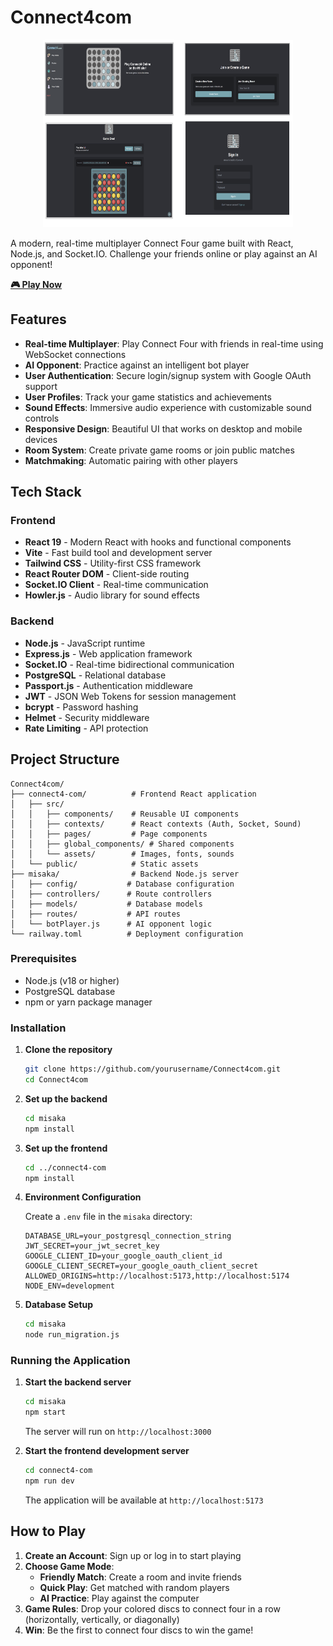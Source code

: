 # Connect4com 

<div align="center">
  <img src="Connect4.png" alt="Connect4com Game Preview" width="400" height="300">
</div>

A modern, real-time multiplayer Connect Four game built with React, Node.js, and Socket.IO. Challenge your friends online or play against an AI opponent!

**[🎮 Play Now](https://connect4client-seven.vercel.app/)**

## Features

- **Real-time Multiplayer**: Play Connect Four with friends in real-time using WebSocket connections
- **AI Opponent**: Practice against an intelligent bot player
- **User Authentication**: Secure login/signup system with Google OAuth support
- **User Profiles**: Track your game statistics and achievements
- **Sound Effects**: Immersive audio experience with customizable sound controls
- **Responsive Design**: Beautiful UI that works on desktop and mobile devices
- **Room System**: Create private game rooms or join public matches
- **Matchmaking**: Automatic pairing with other players

## Tech Stack

### Frontend
- **React 19** - Modern React with hooks and functional components
- **Vite** - Fast build tool and development server
- **Tailwind CSS** - Utility-first CSS framework
- **React Router DOM** - Client-side routing
- **Socket.IO Client** - Real-time communication
- **Howler.js** - Audio library for sound effects

### Backend
- **Node.js** - JavaScript runtime
- **Express.js** - Web application framework
- **Socket.IO** - Real-time bidirectional communication
- **PostgreSQL** - Relational database
- **Passport.js** - Authentication middleware
- **JWT** - JSON Web Tokens for session management
- **bcrypt** - Password hashing
- **Helmet** - Security middleware
- **Rate Limiting** - API protection

##  Project Structure

```
Connect4com/
├── connect4-com/          # Frontend React application
│   ├── src/
│   │   ├── components/    # Reusable UI components
│   │   ├── contexts/      # React contexts (Auth, Socket, Sound)
│   │   ├── pages/         # Page components
│   │   ├── global_components/ # Shared components
│   │   └── assets/        # Images, fonts, sounds
│   └── public/            # Static assets
├── misaka/                # Backend Node.js server
│   ├── config/           # Database configuration
│   ├── controllers/      # Route controllers
│   ├── models/           # Database models
│   ├── routes/           # API routes
│   └── botPlayer.js      # AI opponent logic
└── railway.toml          # Deployment configuration
```

### Prerequisites

- Node.js (v18 or higher)
- PostgreSQL database
- npm or yarn package manager

### Installation

1. **Clone the repository**
   ```bash
   git clone https://github.com/yourusername/Connect4com.git
   cd Connect4com
   ```

2. **Set up the backend**
   ```bash
   cd misaka
   npm install
   ```

3. **Set up the frontend**
   ```bash
   cd ../connect4-com
   npm install
   ```

4. **Environment Configuration**

   Create a `.env` file in the `misaka` directory:
   ```env
   DATABASE_URL=your_postgresql_connection_string
   JWT_SECRET=your_jwt_secret_key
   GOOGLE_CLIENT_ID=your_google_oauth_client_id
   GOOGLE_CLIENT_SECRET=your_google_oauth_client_secret
   ALLOWED_ORIGINS=http://localhost:5173,http://localhost:5174
   NODE_ENV=development
   ```

5. **Database Setup**
   ```bash
   cd misaka
   node run_migration.js
   ```

### Running the Application

1. **Start the backend server**
   ```bash
   cd misaka
   npm start
   ```
   The server will run on `http://localhost:3000`

2. **Start the frontend development server**
   ```bash
   cd connect4-com
   npm run dev
   ```
   The application will be available at `http://localhost:5173`

##  How to Play

1. **Create an Account**: Sign up or log in to start playing
2. **Choose Game Mode**:
   - **Friendly Match**: Create a room and invite friends
   - **Quick Play**: Get matched with random players
   - **AI Practice**: Play against the computer
3. **Game Rules**: Drop your colored discs to connect four in a row (horizontally, vertically, or diagonally)
4. **Win**: Be the first to connect four discs to win the game!



